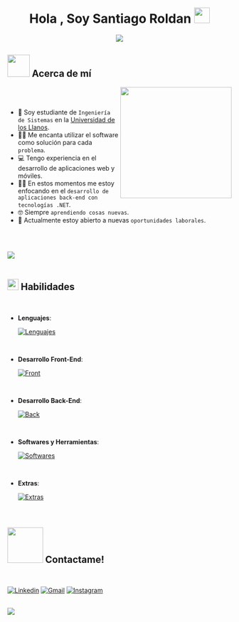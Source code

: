 
<h1 align="center"><b>Hola , Soy Santiago Roldan </b><img src="https://media.giphy.com/media/hvRJCLFzcasrR4ia7z/giphy.gif" width="35"></h1>
<!--  -->
<p align="center">
  <a href="https://github.com/DenverCoder1/readme-typing-svg"><img src="https://readme-typing-svg.herokuapp.com?font=Time+New+Roman&color=cyan&size=25&center=true&vCenter=true&width=600&height=100&lines=Desarrollador+.NET,;Estudiante+de+Ingeniería+de+Sistemas,;Entusiasta+del+aprendizaje,;Aprendiz+activo/Investigador,;Me+encanta+aprender+cosas+nuevas..<3"></a>
</p>

## <picture><img src = "https://github.com/7oSkaaa/7oSkaaa/blob/main/Images/about_me.gif?raw=true" width = 50px></picture> Acerca de mí

<picture> <img align="right" src="https://github.com/7oSkaaa/7oSkaaa/blob/main/Images/Right_Side.gif?raw=true" width = 250px></picture>

<br><br>

- :school: Soy estudiante de `Ingeniería de Sistemas` en la [Universidad de los Llanos](https://www.unillanos.edu.co/).
- :technologist: Me encanta utilizar el software como solución para cada `problema`.
- :computer: Tengo experiencia en el desarrollo de aplicaciones web y móviles.
- :student: En estos momentos me estoy enfocando en el `desarrollo de aplicaciones back-end con tecnologías .NET`.
- :nerd_face: Siempre `aprendiendo cosas nuevas`.
- :thinking: Actualmente estoy abierto a nuevas `oportunidades laborales`.

<br><br>

<img src="https://user-images.githubusercontent.com/73097560/115834477-dbab4500-a447-11eb-908a-139a6edaec5c.gif"><br><br>

## <img src="https://media2.giphy.com/media/QssGEmpkyEOhBCb7e1/giphy.gif?cid=ecf05e47a0n3gi1bfqntqmob8g9aid1oyj2wr3ds3mg700bl&rid=giphy.gif" width ="25"><b> Habilidades</b>
<br>

<p align="center">

- **Lenguajes**:
    
    [![Lenguajes](https://skillicons.dev/icons?i=cs,py,java,php)](https://skillicons.dev)

<br>   
    
- **Desarrollo Front-End**:

   [![Front](https://skillicons.dev/icons?i=html,css,js,tailwind,astro,react,nextjs,materialui,bootstrap)](https://skillicons.dev)

<br>

- **Desarrollo Back-End**:

    [![Back](https://skillicons.dev/icons?i=dotnet,mysql,postgres,firebase,nodejs,spring,maven)](https://skillicons.dev)
    
<br>

- **Softwares y Herramientas**:

    [![Softwares](https://skillicons.dev/icons?i=git,github,visualstudio,vscode,discord,docker,clion,postman,pycharm,stackoverflow,wordpress)](https://skillicons.dev)

<br>

- **Extras**:

    [![Extras](https://skillicons.dev/icons?i=linux,windows,md,ai,ps)](https://skillicons.dev)


</p>

<br>

## <img src="https://raw.githubusercontent.com/ShahriarShafin/ShahriarShafin/main/Assets/handshake.gif" width ="80"><b> Contactame!</b>

<br>

[![Linkedin](https://skillicons.dev/icons?i=linkedin)](https://www.linkedin.com/in/santiago-roldan-silva/)
[![Gmail](https://skillicons.dev/icons?i=gmail)](mailto:santiagors2611@gmail.com)
[![Instagram](https://skillicons.dev/icons?i=instagram)](https://www.instagram.com/santiago_roldan11/)


<br>
<img src="https://user-images.githubusercontent.com/73097560/115834477-dbab4500-a447-11eb-908a-139a6edaec5c.gif">
<br>
<br>
